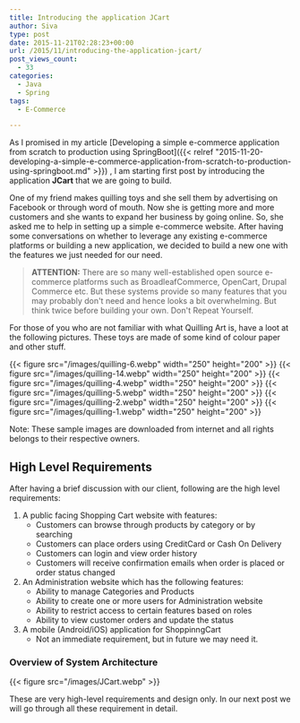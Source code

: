 ```yaml
---
title: Introducing the application JCart
author: Siva
type: post
date: 2015-11-21T02:28:23+00:00
url: /2015/11/introducing-the-application-jcart/
post_views_count:
  - 33
categories:
  - Java
  - Spring
tags:
  - E-Commerce

---
```

As I promised in my article 
[Developing a simple e-commerce application from scratch to production using SpringBoot]({{< relref "2015-11-20-developing-a-simple-e-commerce-application-from-scratch-to-production-using-springboot.md" >}})
, I am starting first post by introducing the application **JCart** that we are going to build.

One of my friend makes quilling toys and she sell them by advertising on Facebook or through word of mouth. Now she is getting more and more customers and she wants to expand her business by going online. So, she asked me to help in setting up a simple e-commerce website. After having some conversations on whether to leverage any existing e-commerce platforms or building a new application, we decided to build a new one with the features we just needed for our need.

> **ATTENTION:** There are so many well-established open source e-commerce platforms such as BroadleafCommerce, OpenCart, Drupal Commerce etc. But these systems provide so many features that you may probably don't need and hence looks a bit overwhelming. But think twice before building your own. Don't Repeat Yourself.

For those of you who are not familiar with what Quilling Art is, have a loot at the following pictures.
These toys are made of some kind of colour paper and other stuff.

{{< figure src="/images/quilling-6.webp"  width="250" height="200" >}}
{{< figure src="/images/quilling-14.webp"  width="250" height="200" >}}
{{< figure src="/images/quilling-4.webp"  width="250" height="200" >}}
{{< figure src="/images/quilling-5.webp"  width="250" height="200" >}}
{{< figure src="/images/quilling-2.webp"  width="250" height="200" >}}
{{< figure src="/images/quilling-1.webp"  width="250" height="200" >}}

Note: These sample images are downloaded from internet and all rights belongs to their respective owners.

## High Level Requirements

After having a brief discussion with our client, following are the high level requirements:

  1. A public facing Shopping Cart website with features: 
      * Customers can browse through products by category or by searching
      * Customers can place orders using CreditCard or Cash On Delivery
      * Customers can login and view order history
      * Customers will receive confirmation emails when order is placed or order status changed
  2. An Administration website which has the following features: 
      * Ability to manage Categories and Products
      * Ability to create one or more users for Administration website
      * Ability to restrict access to certain features based on roles
      * Ability to view customer orders and update the status
  3. A mobile (Android/iOS) application for ShoppinngCart 
      * Not an immediate requirement, but in future we may need it.


### Overview of System Architecture

{{< figure src="/images/JCart.webp" >}}

These are very high-level requirements and design only. In our next post we will go through all these requirement in detail.
